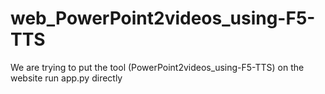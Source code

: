 # web_PowerPoint2videos_using-F5-TTS
We are trying to put the tool (PowerPoint2videos_using-F5-TTS) on the website
run app.py directly